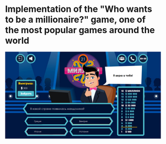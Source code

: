 # Implementation of the "Who wants to be a millionaire?" game, one of the most popular games around the world

![Screenshot](whowantstobeamillionaire.png)
